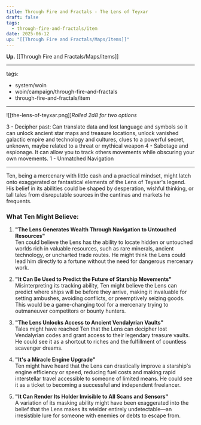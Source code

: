 ```yaml
---
title: Through Fire and Fractals - The Lens of Teyxar
draft: false
tags:
  - through-fire-and-fractals/item
date: 2025-06-12
up: "[[Through Fire and Fractals/Maps/Items]]"
---
```

**Up.** [[Through Fire and Fractals/Maps/Items]]

---
tags:
  - system/woin
  - woin/campaign/through-fire-and-fractals
  - through-fire-and-fractals/item
---
![[the-lens-of-teyxar.png]]*Rolled 2d8 for two options*

3 - Decipher past: Can translate data and lost language and symbols so it can unlock ancient star maps and treasure locations, unlock vanished galactic empire and technology and cultures, clues to a powerful secret, unknown, maybe related to a threat or mythical weapon
4 - Sabotage and espionage. It can allow you to track others movements while obscuring your own movements.
1 - Unmatched Navigation

---

Ten, being a mercenary with little cash and a practical mindset, might latch onto exaggerated or fantastical elements of the Lens of Teyxar's legend. His belief in its abilities could be shaped by desperation, wishful thinking, or tall tales from disreputable sources in the cantinas and markets he frequents.

### What Ten Might Believe:

1. **"The Lens Generates Wealth Through Navigation to Untouched Resources"**  
    Ten could believe the Lens has the ability to locate hidden or untouched worlds rich in valuable resources, such as rare minerals, ancient technology, or uncharted trade routes. He might think the Lens could lead him directly to a fortune without the need for dangerous mercenary work.
    
2. **"It Can Be Used to Predict the Future of Starship Movements"**  
    Misinterpreting its tracking ability, Ten might believe the Lens can predict where ships will be before they arrive, making it invaluable for setting ambushes, avoiding conflicts, or preemptively seizing goods. This would be a game-changing tool for a mercenary trying to outmaneuver competitors or bounty hunters.
    
3. **"The Lens Unlocks Access to Ancient Vendalyrian Vaults"**  
    Tales might have reached Ten that the Lens can decipher lost Vendalyrian codes and grant access to their legendary treasure vaults. He could see it as a shortcut to riches and the fulfillment of countless scavenger dreams.
    
4. **"It's a Miracle Engine Upgrade"**  
    Ten might have heard that the Lens can drastically improve a starship's engine efficiency or speed, reducing fuel costs and making rapid interstellar travel accessible to someone of limited means. He could see it as a ticket to becoming a successful and independent freelancer.
    
5. **"It Can Render Its Holder Invisible to All Scans and Sensors"**  
    A variation of its masking ability might have been exaggerated into the belief that the Lens makes its wielder entirely undetectable—an irresistible lure for someone with enemies or debts to escape from.